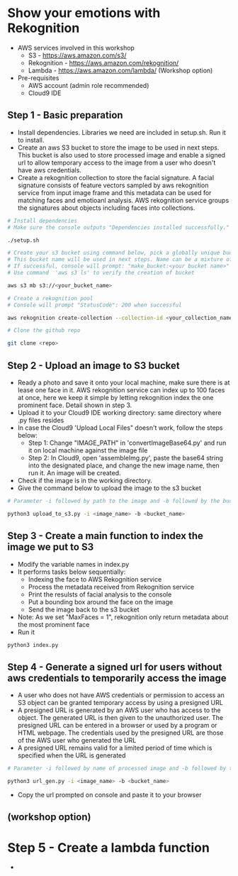 # Show your emotions with Rekognition
<!-- TODO -->
<!-- Elaboration about the aws services used here S3 Rekognition Lambda -->
<!-- list the pre-requisites for the workshop -->
 - AWS services involved in this workshop
    - S3 - https://aws.amazon.com/s3/
    - Rekognition - https://aws.amazon.com/rekognition/
    - Lambda - https://aws.amazon.com/lambda/   (Workshop option)
 - Pre-requisites
    - AWS account (admin role recommended)
    - Cloud9 IDE

## Step 1 - Basic preparation
 - Install dependencies. Libraries we need are included in setup.sh. Run it to install.
 - Create an aws S3 bucket to store the image to be used in next steps. This bucket is also used to store processed image and enable a signed url to allow temporary access to the image from a user who doesn't have aws credentials. 
 - Create a rekognition collection to store the facial signature. A facial signature consists of feature vectors sampled by aws rekognition service from input image frame and this metadata can be used for matching faces and emotioanl analysis. AWS rekognition service groups the signatures about objects including faces into collections. 
```bash
# Install dependencies
# Make sure the console outputs "Dependencies installed successfully." 

./setup.sh

# Create your s3 bucket using command below, pick a globally unique bucket name. 
# This bucket name will be used in next steps. Name can be a mixture of lowercase letters and numbers.
# If successful, console will prompt: "make_bucket:<your bucket name>"
# Use command  'aws s3 ls' to verify the creation of bucket

aws s3 mb s3://<your_bucket_name>

# Create a rekognition pool 
# Console will prompt "StatusCode": 200 when successful

aws rekognition create-collection --collection-id <your_collection_name>

# Clone the github repo

git clone <repo>
```

## Step 2 - Upload an image to S3 bucket
 - Ready a photo and save it onto your local machine, make sure there is at lease one face in it. AWS rekognition service can index up to 100 faces at once, here we keep it simple by letting rekognition index the one prominent face. Detail shown in step 3.
 - Upload it to your Cloud9 IDE working directory: same directory where .py files resides
 - In case the Cloud9 'Upload Local Files" doesn't work, follow the steps below:
    - Step 1: Change "IMAGE_PATH" in 'convertImageBase64.py' and run it on local machine against the image file
    - Step 2: In Cloud9, open 'assembleImg.py', paste the base64 string into the designated place, and change the new image name, then run it. An image will be created.
 - Check if the image is in the working directory.
 - Give the command below to upload the image to the s3 bucket
```bash
# Parameter -i followed by path to the image and -b followed by the bucket name are required

python3 upload_to_s3.py -i <image_name> -b <bucket_name>
```

## Step 3 - Create a main function to index the image we put to S3 
 - Modify the variable names in index.py 
 - It performs tasks below sequentially: 
    - Indexing the face to AWS Rekognition service 
    - Process the metadata received from Rekognition service 
    - Print the resulsts of facial analysis to the console
    - Put a bounding box around the face on the image 
    - Send the image back to the s3 bucket 
 - Note: As we set "MaxFaces = 1", rekognition only return metadata about the most prominent face
 - Run it
```bash
python3 index.py
```

## Step 4 - Generate a signed url for users without aws credentials to temporarily access the image
 - A user who does not have AWS credentials or permission to access an S3 object can be granted temporary access by using a presigned URL
 - A presigned URL is generated by an AWS user who has access to the object. The generated URL is then given to the unauthorized user. The presigned URL can be entered in a browser or used by a program or HTML webpage. The credentials used by the presigned URL are those of the AWS user who generated the URL
 - A presigned URL remains valid for a limited period of time which is specified when the URL is generated
```bash
# Parameter -i followed by name of processed image and -b followed by the bucket name are required

python3 url_gen.py -i <image_name> -b <bucket_name>
```
 - Copy the url prompted on console and paste it to your browser

## (workshop option)
# Step 5 - Create a lambda function
 - 